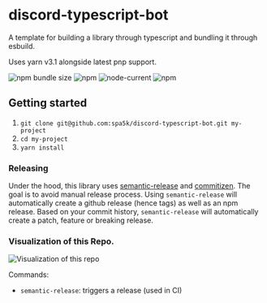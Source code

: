 # discord-typescript-bot

A template for building a library through typescript and bundling it through esbuild.

Uses yarn v3.1 alongside latest pnp support.

![npm bundle size](https://img.shields.io/bundlephobia/minzip/discord-typescript-bot?logo=files&style=for-the-badge)
![npm](https://img.shields.io/npm/v/discord-typescript-bot?logo=npm&style=for-the-badge)
![node-current](https://img.shields.io/badge/Node-%3E=14-success?style=for-the-badge&logo=node)
![npm](https://img.shields.io/npm/dw/discord-typescript-bot?style=for-the-badge)

## Getting started

1. `git clone git@github.com:spa5k/discord-typescript-bot.git my-project`
2. `cd my-project`
3. `yarn install`

### Releasing

Under the hood, this library uses [semantic-release](https://github.com/semantic-release/semantic-release) and [commitizen](https://github.com/commitizen/cz-cli).
The goal is to avoid manual release process. Using `semantic-release` will automatically create a github release (hence tags) as well as an npm release.
Based on your commit history, `semantic-release` will automatically create a patch, feature or breaking release.

### Visualization of this Repo.

![Visualization of this repo](./diagram.svg)

Commands:

- `semantic-release`: triggers a release (used in CI)
